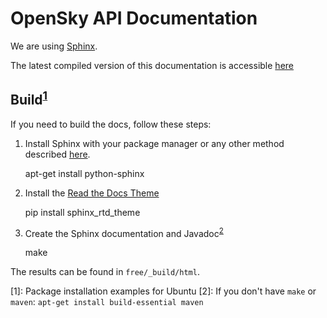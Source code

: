 # OpenSky API Documentation

We are using [Sphinx](http://www.sphinx-doc.org/).

The latest compiled version of this documentation is accessible [here](https://opensky-network.org/apidoc)


## Build<sup>[1](#fn1)</sup>

If you need to build the docs, follow these steps:

1. Install Sphinx with your package manager or any other method described [here](http://www.sphinx-doc.org/en/stable/install.html).

    apt-get install python-sphinx

2. Install the [Read the Docs Theme](https://github.com/snide/sphinx_rtd_theme)

    pip install sphinx_rtd_theme

3. Create the Sphinx documentation and Javadoc<sup>[2](#fn2)</sup>

    make

The results can be found in ``free/_build/html``.

<a name="fn1">[1]</a>: Package installation examples for Ubuntu
<a name="fn2">[2]</a>: If you don't have ```make``` or ```maven```: ```apt-get install build-essential maven```
